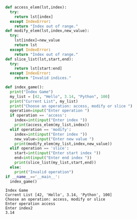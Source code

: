 ```python
def access_elem(lst,index):
  try:
    return lst[index]
  except IndexError:
    return "Index out of range."
def modify_elem(lst,index,new_value):
  try:
    lst[index]=new_value
    return lst
  except IndexError:
    return "Index out of range."
def slice_list(lst,start,end):
  try:
    return lst[start:end]
  except IndexError:
    return "Invalid indices."

def index_game():
  print("Index Game")
  my_list = [42, "Hello", 3.14, "Python", 100]
  print("Current List", my_list)
  print("Choose an operation: access, modify or slice ")
  operation=input("Enter operation ")
  if operation == 'access':
    index=int(input("Enter index "))
    print(access_elem(my_list,index))
  elif operation == 'modify':
    index=int(input("Enter index "))
    new_value=input("Enter new value ")
    print(modify_elem(my_list,index,new_value))
  elif operation == 'slice':
    start=int(input("Enter start index "))
    end=int(input("Enter end index "))
    print(slice_list(my_list,start,end))
  else:
    print("Invalid operation")
if __name__=='__main__':
  index_game()

```

    Index Game
    Current List [42, 'Hello', 3.14, 'Python', 100]
    Choose an operation: access, modify or slice 
    Enter operation access
    Enter index2
    3.14
    
